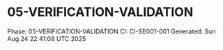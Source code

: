 # 05-VERIFICATION-VALIDATION
Phase: 05-VERIFICATION-VALIDATION
CI: CI-SE001-001
Generated: Sun Aug 24 22:41:09 UTC 2025
